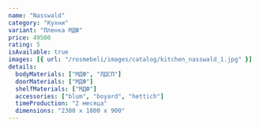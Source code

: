 ```yaml
---
name: "Nasswald"
category: "Кухни"
variant: "Пленка МДФ"
price: 49500
rating: 5
isAvailable: true
images: [{ url: "/rosmebeli/images/catalog/kitchen_nasswald_1.jpg" }]
details:
  bodyMaterials: ["МДФ", "ЛДСП"]
  doorMaterials: ["МДФ"]
  shelfMaterials: ["МДФ"]
  accessories: ["blum", "boyard", "hettich"]
  timeProduction: "2 месяца"
  dimensions: "2300 х 1800 х 900"
---
```

